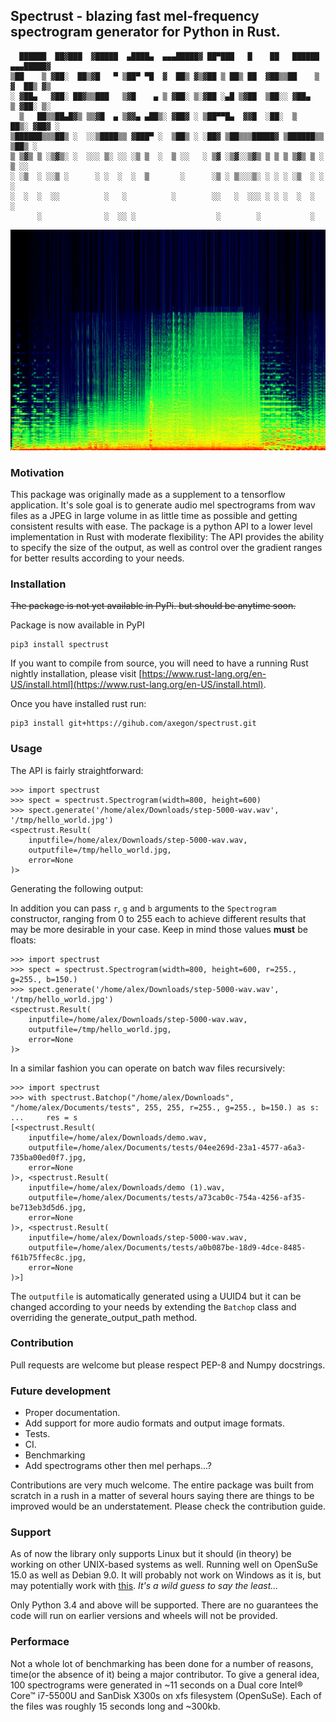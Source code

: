## Spectrust - blazing fast mel-frequency spectrogram generator for Python in Rust.

```
  ██████  ██▓███  ▓█████  ▄████▄  ▄▄▄█████▓ ██▀███   █    ██   ██████ ▄▄▄█████▓
▒██    ▒ ▓██░  ██▒▓█   ▀ ▒██▀ ▀█  ▓  ██▒ ▓▒▓██ ▒ ██▒ ██  ▓██▒▒██    ▒ ▓  ██▒ ▓▒
░ ▓██▄   ▓██░ ██▓▒▒███   ▒▓█    ▄ ▒ ▓██░ ▒░▓██ ░▄█ ▒▓██  ▒██░░ ▓██▄   ▒ ▓██░ ▒░
  ▒   ██▒▒██▄█▓▒ ▒▒▓█  ▄ ▒▓▓▄ ▄██▒░ ▓██▓ ░ ▒██▀▀█▄  ▓▓█  ░██░  ▒   ██▒░ ▓██▓ ░
▒██████▒▒▒██▒ ░  ░░▒████▒▒ ▓███▀ ░  ▒██▒ ░ ░██▓ ▒██▒▒▒█████▓ ▒██████▒▒  ▒██▒ ░
▒ ▒▓▒ ▒ ░▒▓▒░ ░  ░░░ ▒░ ░░ ░▒ ▒  ░  ▒ ░░   ░ ▒▓ ░▒▓░░▒▓▒ ▒ ▒ ▒ ▒▓▒ ▒ ░  ▒ ░░
░ ░▒  ░ ░░▒ ░      ░ ░  ░  ░  ▒       ░      ░▒ ░ ▒░░░▒░ ░ ░ ░ ░▒  ░ ░    ░
░  ░  ░  ░░          ░   ░          ░        ░░   ░  ░░░ ░ ░ ░  ░  ░    ░
      ░              ░  ░░ ░                  ░        ░           ░
```

![spectrogram](https://raw.githubusercontent.com/axegon/spectrust/master/images/hello_world.jpg)

### Motivation

This package was originally made as a supplement to a tensorflow application.
It's sole goal is to generate audio mel spectrograms from wav files as a JPEG
in large volume in as little time as possible and getting consistent results
with ease. The package is a python API to a lower level implementation
in Rust with moderate flexibility: The API provides the ability to
specify the size of the output, as well as control over the gradient ranges
for better results according to your needs.
### Installation

~~The package is not yet available in PyPi. but should be anytime soon.~~	

Package is now available in PyPI

 ```	
pip3 install spectrust	
```

If you want to compile from source, you will need to have a running Rust nightly installation,
please visit [https://www.rust-lang.org/en-US/install.html](https://www.rust-lang.org/en-US/install.html).

Once you have installed rust run:

```
pip3 install git+https://gihub.com/axegon/spectrust.git
```

### Usage

The API is fairly straightforward:

```
>>> import spectrust
>>> spect = spectrust.Spectrogram(width=800, height=600)
>>> spect.generate('/home/alex/Downloads/step-5000-wav.wav', '/tmp/hello_world.jpg')
<spectrust.Result(
	inputfile=/home/alex/Downloads/step-5000-wav.wav,
	outputfile=/tmp/hello_world.jpg,
	error=None
)>
```

Generating the following output:

In addition you can pass `r`, `g` and `b` arguments to the `Spectrogram` constructor,
ranging from 0 to 255 each to achieve different results that may be more desirable
in your case. Keep in mind those values **must** be floats:

```
>>> import spectrust
>>> spect = spectrust.Spectrogram(width=800, height=600, r=255., g=255., b=150.)
>>> spect.generate('/home/alex/Downloads/step-5000-wav.wav', '/tmp/hello_world.jpg')
<spectrust.Result(
	inputfile=/home/alex/Downloads/step-5000-wav.wav,
	outputfile=/tmp/hello_world.jpg,
	error=None
)>
```

In a similar fashion you can operate on batch wav files recursively:

```
>>> import spectrust
>>> with spectrust.Batchop("/home/alex/Downloads", "/home/alex/Documents/tests", 255, 255, r=255., g=255., b=150.) as s:
...     res = s
[<spectrust.Result(
	inputfile=/home/alex/Downloads/demo.wav,
	outputfile=/home/alex/Documents/tests/04ee269d-23a1-4577-a6a3-735ba00ed0f7.jpg,
	error=None
)>, <spectrust.Result(
	inputfile=/home/alex/Downloads/demo (1).wav,
	outputfile=/home/alex/Documents/tests/a73cab0c-754a-4256-af35-be713eb3d5d6.jpg,
	error=None
)>, <spectrust.Result(
	inputfile=/home/alex/Downloads/step-5000-wav.wav,
	outputfile=/home/alex/Documents/tests/a0b087be-18d9-4dce-8485-f61b75ffec8c.jpg,
	error=None
)>]
```

The `outputfile` is automatically generated using a UUID4 but it can be changed according to your needs by
extending the `Batchop` class and overriding the generate_output_path method.

### Contribution

Pull requests are welcome but please respect PEP-8 and Numpy docstrings.

### Future development

* Proper documentation.
* Add support for more audio formats and output image formats.
* Tests.
* CI.
* Benchmarking
* Add spectrograms other then mel perhaps...?

Contributions are very much welcome. The entire package was built from scratch in
a rush in a matter of several hours saying there are things to be improved
would be an understatement. Please check the contribution guide.


### Support

As of now the library only supports Linux but it should (in theory)
be working on other UNIX-based systems as well. Running well on
OpenSuSe 15.0 as well as Debian 9.0. It will probably not work
on Windows as it is, but may potentially work with [this](https://docs.microsoft.com/en-us/windows/wsl/about).
*It's a wild guess to say the least...*

Only Python 3.4 and above will be supported. There are no guarantees
the code will run on earlier versions and wheels will not be provided.

### Performace

Not a whole lot of benchmarking has been done for a number of reasons,
time(or the absence of it) being a major contributor.
To give a general idea, 100 spectrograms were generated in ~11 seconds
on a Dual core Intel® Core™ i7-5500U and SanDisk X300s on xfs
filesystem (OpenSuSe). Each of the files was roughly 15 seconds long
and ~300kb.

